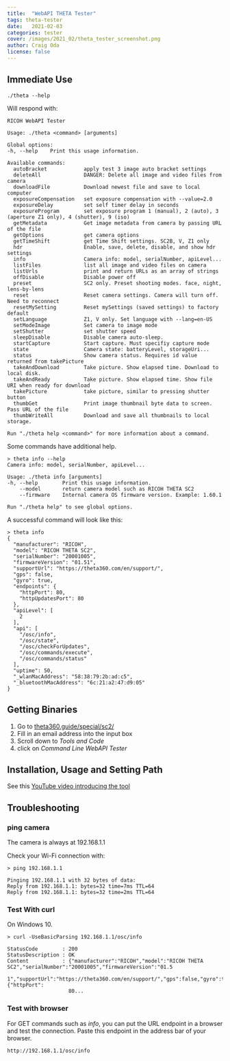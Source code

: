 ```yaml
---
title:  "WebAPI THETA Tester"
tags: theta-tester
date:   2021-02-03
categories: tester
cover: /images/2021_02/theta_tester_screenshot.png
author: Craig Oda
license: false
---
```


## Immediate Use

```shell
./theta --help
```

Will respond with:

```shell
RICOH WebAPI Tester

Usage: ./theta <command> [arguments]

Global options:
-h, --help    Print this usage information.

Available commands:
  autoBracket            apply test 3 image auto bracket settings
  deleteAll              DANGER: Delete all image and video files from camera
  downloadFile           Download newest file and save to local computer
  exposureCompensation   set exposure compensation with --value=2.0
  exposureDelay          set self timer delay in seconds
  exposureProgram        set exposure program 1 (manual), 2 (auto), 3 (aperture Z1 only), 4 (shutter), 9 (iso)
  getMetadata            Get image metadata from camera by passing URL of the file
  getOptions             get camera options
  getTimeShift           get Time Shift settings. SC2B, V, Z1 only
  hdr                    Enable, save, delete, disable, and show hdr settings
  info                   Camera info: model, serialNumber, apiLevel...
  listFiles              list all image and video files on camera
  listUrls               print and return URLs as an array of strings
  offDisable             Disable power off
  preset                 SC2 only. Preset shooting modes. face, night, lens-by-lens
  reset                  Reset camera settings. Camera will turn off. Need to reconnect
  resetMySetting         Reset mySettings (saved settings) to factory default
  setLanguage            Z1, V only. Set language with --lang=en-US
  setModeImage           Set camera to image mode
  setShutter             set shutter speed
  sleepDisable           Disable camera auto-sleep.
  startCapture           Start capture. Must specifiy capture mode
  state                  Camera state: batteryLevel, storageUri...
  status                 Show camera status. Requires id value returned from takePicture
  takeAndDownload        Take picture. Show elapsed time. Download to local disk.
  takeAndReady           Take picture. Show elapsed time. Show file URI when ready for download
  takePicture            take picture, similar to pressing shutter button
  thumbGet               Print image thumbnail byte data to screen. Pass URL of the file
  thumbWriteAll          Download and save all thumbnails to local storage.

Run "./theta help <command>" for more information about a command.
```

Some commands have additional help.

```shell
> theta info --help
Camera info: model, serialNumber, apiLevel...

Usage: ./theta info [arguments]
-h, --help        Print this usage information.
    --model       return camera model such as RICOH THETA SC2
    --firmware    Internal camera OS firmware version. Example: 1.60.1

Run "./theta help" to see global options.
```

A successful command will look like this:

```shell
> theta info
{
  "manufacturer": "RICOH",
  "model": "RICOH THETA SC2",
  "serialNumber": "20001005",
  "firmwareVersion": "01.51",
  "supportUrl": "https://theta360.com/en/support/",
  "gps": false,
  "gyro": true,
  "endpoints": {
    "httpPort": 80,
    "httpUpdatesPort": 80
  },
  "apiLevel": [
    2
  ],
  "api": [
    "/osc/info",
    "/osc/state",
    "/osc/checkForUpdates",
    "/osc/commands/execute",
    "/osc/commands/status"
  ],
  "uptime": 50,
  "_wlanMacAddress": "58:38:79:2b:ad:c5",
  "_bluetoothMacAddress": "6c:21:a2:47:d9:05"
}
```

## Getting Binaries

1. Go to [theta360.guide/special/sc2/](https://theta360.guide/special/sc2/)
1. Fill in an email address into the input box
1. Scroll down to _Tools and Code_
1. click on _Command Line WebAPI Tester_

## Installation, Usage and Setting Path

See this [YouTube video introducing the tool](https://youtu.be/yf--PIDahN8)

## Troubleshooting

### ping camera

The camera is always at 192.168.1.1

Check your Wi-Fi connection with:

```shell
> ping 192.168.1.1

Pinging 192.168.1.1 with 32 bytes of data:
Reply from 192.168.1.1: bytes=32 time=7ms TTL=64
Reply from 192.168.1.1: bytes=32 time=2ms TTL=64
```

### Test With curl

On Windows 10.

```shell
> curl -UseBasicParsing 192.168.1.1/osc/info

StatusCode        : 200
StatusDescription : OK
Content           : {"manufacturer":"RICOH","model":"RICOH THETA SC2","serialNumber":"20001005","firmwareVersion":"01.5
                    1","supportUrl":"https://theta360.com/en/support/","gps":false,"gyro":true,"endpoints":{"httpPort":
                    80...
```

### Test with browser

For GET commands such as _info_, you can put the URL endpoint in a browser and
test the connection. Paste this endpoint in the address bar of your browser.

`http://192.168.1.1/osc/info`

